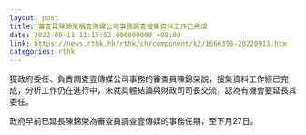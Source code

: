 ```yaml
---
layout: post
title: 審查員陳錦榮稱壹傳媒公司事務調查搜集資料工作已完成
date: 2022-09-11 11:15:52.000000000 +08:00
link: https://news.rthk.hk/rthk/ch/component/k2/1666396-20220911.htm
categories: rthk
---
```


獲政府委任、負責調查壹傳媒公司事務的審查員陳錦榮說，搜集資料工作經已完成，分析工作仍在進行中，未就具體結論與財政司司長交流，認為有機會要延長其委任。

政府早前已延長陳錦榮為審查員調查壹傳媒的事務任期，至下月27日。
